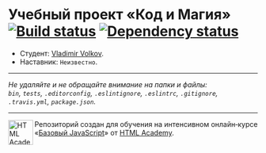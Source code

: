 # Учебный проект «Код и Магия» [![Build status][travis-image]][travis-url] [![Dependency status][dependency-image]][dependency-url]

* Студент: [Vladimir Volkov](https://up.htmlacademy.ru/javascript/8/user/164593).
* Наставник: `Неизвестно`.

---

_Не удаляйте и не обращайте внимание на папки и файлы:_<br>
_`bin`, `tests`, `.editorconfig`, `.eslintignore`, `.eslintrc`, `.gitignore`, `.travis.yml`, `package.json`._

---

<a href="https://htmlacademy.ru/intensive/javascript"><img align="left" width="50" height="50" title="HTML Academy" src="https://up.htmlacademy.ru/static/img/intensive/javascript/logo-for-github.svg"></a>

Репозиторий создан для обучения на интенсивном онлайн‑курсе «[Базовый JavaScript](https://htmlacademy.ru/intensive/javascript)» от [HTML Academy](https://htmlacademy.ru).

[travis-image]: https://travis-ci.org/htmlacademy-javascript/164593-code-and-magick.svg?branch=master
[travis-url]: https://travis-ci.org/htmlacademy-javascript/164593-code-and-magick
[dependency-image]: https://david-dm.org/htmlacademy-javascript/164593-code-and-magick.svg?style=flat-square
[dependency-url]: https://david-dm.org/htmlacademy-javascript/164593-code-and-magick

